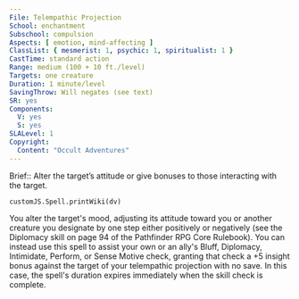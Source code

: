 ```yaml
---
File: Telempathic Projection
School: enchantment
Subschool: compulsion
Aspects: [ emotion, mind-affecting ]
ClassList: { mesmerist: 1, psychic: 1, spiritualist: 1 }
CastTime: standard action
Range: medium (100 + 10 ft./level)
Targets: one creature
Duration: 1 minute/level
SavingThrow: Will negates (see text)
SR: yes
Components:
  V: yes
  S: yes
SLALevel: 1
Copyright:
  Content: "Occult Adventures"
---
```

Brief:: Alter the target’s attitude or give bonuses to those interacting with the target.

```dataviewjs
customJS.Spell.printWiki(dv)
```

You alter the target's mood, adjusting its attitude toward you or another creature you designate by one step either positively or negatively (see the Diplomacy skill on page 94 of the Pathfinder RPG Core Rulebook). You can instead use this spell to assist your own or an ally's Bluff, Diplomacy, Intimidate, Perform, or Sense Motive check, granting that check a +5 insight bonus against the target of your telempathic projection with no save. In this case, the spell's duration expires immediately when the skill check is complete.

